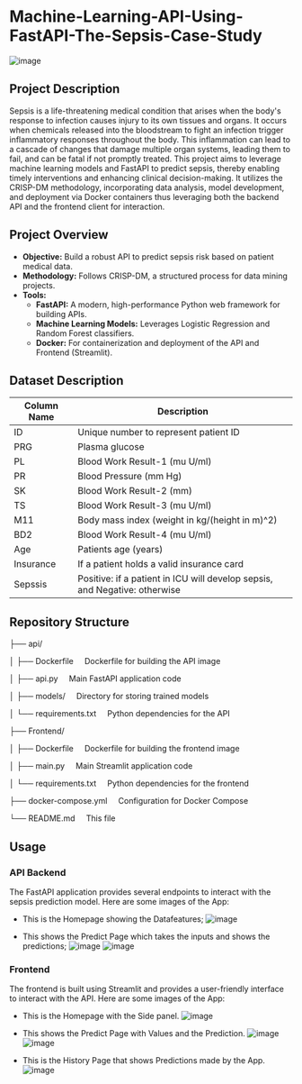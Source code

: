 # Machine-Learning-API-Using-FastAPI-The-Sepsis-Case-Study
![image](https://github.com/user-attachments/assets/28749acb-7e1d-4896-9cd7-10e714fac352)

## Project Description
Sepsis is a life-threatening medical condition that arises when the body's response to infection causes injury to its own tissues and organs. It occurs when chemicals released into the bloodstream to fight an infection trigger inflammatory responses throughout the body. This inflammation can lead to a cascade of changes that damage multiple organ systems, leading them to fail, and can be fatal if not promptly treated.
This project aims to leverage machine learning models and FastAPI to predict sepsis, thereby enabling timely interventions and enhancing clinical decision-making. It utilizes the CRISP-DM methodology, incorporating data analysis, model development, and deployment via Docker containers thus leveraging both the backend API and the frontend client for interaction.

## Project Overview
- **Objective:** Build a robust API to predict sepsis risk based on patient medical data.
- **Methodology:** Follows CRISP-DM, a structured process for data mining projects.
- **Tools:**
    - **FastAPI:** A modern, high-performance Python web framework for building APIs.
    - **Machine Learning Models:** Leverages Logistic Regression and Random Forest classifiers.
    - **Docker:** For containerization and deployment of the API and Frontend (Streamlit).

## Dataset Description
| Column Name | Description                                                |
|-------------|------------------------------------------------------------|
| ID          | Unique number to represent patient ID                      |
| PRG         | Plasma glucose                                             |
| PL          | Blood Work Result-1 (mu U/ml)                              |
| PR          | Blood Pressure (mm Hg)                                     |
| SK          | Blood Work Result-2 (mm)                                   |
| TS          | Blood Work Result-3 (mu U/ml)                              |
| M11         | Body mass index (weight in kg/(height in m)^2)             |
| BD2         | Blood Work Result-4 (mu U/ml)                              |
| Age         | Patients age (years)                                       |
| Insurance   | If a patient holds a valid insurance card                  |
| Sepssis     | Positive: if a patient in ICU will develop sepsis, and Negative: otherwise |


## Repository Structure
├── api/

│   ├── Dockerfile &nbsp;&nbsp;&nbsp;          Dockerfile for building the API image

│   ├── api.py     &nbsp;&nbsp;&nbsp;          Main FastAPI application code

│   ├── models/    &nbsp;&nbsp;&nbsp;          Directory for storing trained models

│   └── requirements.txt &nbsp;&nbsp;&nbsp;    Python dependencies for the API

├── Frontend/

│   ├── Dockerfile &nbsp;&nbsp;&nbsp;          Dockerfile for building the frontend image

│   ├── main.py    &nbsp;&nbsp;&nbsp;          Main Streamlit application code

│   └── requirements.txt &nbsp;&nbsp;&nbsp;    Python dependencies for the frontend

├── docker-compose.yml &nbsp;&nbsp;&nbsp;      Configuration for Docker Compose

└── README.md          &nbsp;&nbsp;&nbsp;      This file


## Usage
### API Backend
The FastAPI application provides several endpoints to interact with the sepsis prediction model. Here are some images of the App:
* This is the Homepage showing the Datafeatures;
![image](https://github.com/user-attachments/assets/66aa2f11-46f8-41b4-8d04-4a2f30a7d8d7)

* This shows the Predict Page which takes the inputs and shows the predictions;
![image](https://github.com/user-attachments/assets/ed9a49b5-298d-49ba-924b-98424186e52f)
![image](https://github.com/user-attachments/assets/7e91df18-1917-4a0e-8970-1dbce745630a)

### Frontend
The frontend is built using Streamlit and provides a user-friendly interface to interact with the API. Here are some images of the App:
* This is the Homepage with the Side panel.
![image](https://github.com/user-attachments/assets/9ede6723-67d4-4938-8738-ca2de3bb54ac)

* This shows the Predict Page with Values and the Prediction.
![image](https://github.com/user-attachments/assets/9b2454fd-1f72-4660-991d-b207183bbe9a)
![image](https://github.com/user-attachments/assets/5168d68a-bc43-46d6-85de-7ed79077d467)

* This is the History Page that shows Predictions made by the App.
![image](https://github.com/user-attachments/assets/13ebd304-ab8a-4e56-8e2d-53b43223c88a)








